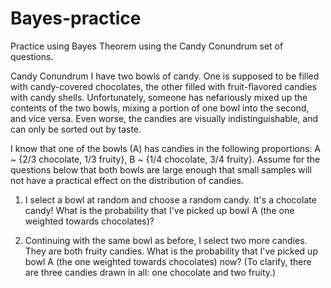 # Bayes-practice

Practice using Bayes Theorem using the Candy Conundrum set of questions. 

Candy Conundrum I have two bowls of candy. One is supposed to be filled with candy-covered chocolates, the other filled with fruit-flavored candies with candy shells. Unfortunately, someone has nefariously mixed up the contents of the two bowls, mixing a portion of one bowl into the second, and vice versa. Even worse, the candies are visually indistinguishable, and can only be sorted out by taste.

I know that one of the bowls (A) has candies in the following proportions: A ~ {2/3 chocolate, 1/3 fruity}, B ~ {1/4 chocolate, 3/4 fruity}. Assume for the questions below that both bowls are large enough that small samples will not have a practical effect on the distribution of candies.


1) I select a bowl at random and choose a random candy. It's a chocolate candy! What is the probability that I've picked up bowl A (the one weighted towards chocolates)?

2) Continuing with the same bowl as before, I select two more candies. They are both fruity candies. What is the probability that I've picked up bowl A (the one weighted towards chocolates) now? (To clarify, there are three candies drawn in all: one chocolate and two fruity.)
